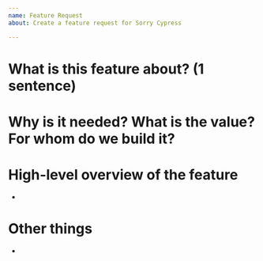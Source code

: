 ```yaml
---
name: Feature Request
about: Create a feature request for Sorry Cypress

---
```


# What is this feature about? (1 sentence)


# Why is it needed? What is the value? For whom do we build it?


# High-level overview of the feature
- 

# Other things
- 